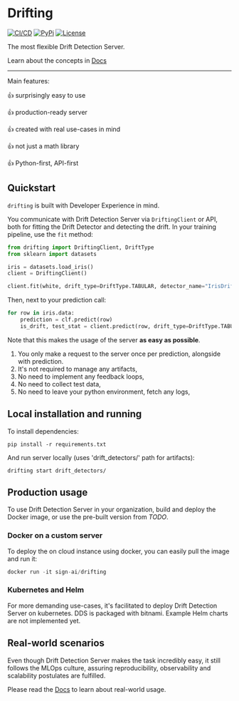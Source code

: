 # Drifting

[![CI/CD](https://github.com/smolendawid/cacha/actions/workflows/cicd.yaml/badge.svg)](https://github.com/sign-ai/drifting/actions/workflows/precommit.yaml)
[![PyPi](https://img.shields.io/pypi/v/cacha?label=PyPI&logo=pypi)](https://pypi.org/project/cacha/)
[![License](https://img.shields.io/pypi/l/cacha.svg)](https://github.com/sign-ai/drifting/blob/main/LICENSE)

The most flexible Drift Detection Server.

Learn about the concepts in
[Docs](https://sign-ai.github.io/drifting/)

---

Main features:

:+1: surprisingly easy to use

:+1: production-ready server

:+1: created with real use-cases in mind

:+1: not just a math library

:+1: Python-first, API-first

## Quickstart

`drifting` is built with Developer Experience in mind.

You communicate with Drift Detection Server via `DriftingClient` or API,
both for fitting the Drift Detector and detecting the drift. In your training
pipeline, use the `fit` method:

```python
from drifting import DriftingClient, DriftType
from sklearn import datasets

iris = datasets.load_iris()
client = DriftingClient()

client.fit(white, drift_type=DriftType.TABULAR, detector_name="IrisDriftDetector")

```

Then, next to your prediction call:

```python
for row in iris.data:
    prediction = clf.predict(row)
    is_drift, test_stat = client.predict(row, drift_type=DriftType.TABULAR, detector_name="IrisDriftDetector")

```

Note that this makes the usage of the server **as easy as possible**.

1. You only make a request to the server once per prediction, alongside with prediction.
1. It's not required to manage any artifacts,
1. No need to implement any feedback loops,
1. No need to collect test data,
1. No need to leave your python environment, fetch any logs,

## Local installation and running

To install dependencies:

```
pip install -r requirements.txt
```

And run server locally (uses 'drift_detectors/' path for artifacts):

```
drifting start drift_detectors/
```

## Production usage

To use Drift Detection Server in your organization,
build and deploy the Docker image, or use the pre-built version from _TODO_.

### Docker on a custom server

To deploy the on cloud instance using docker, you can easily pull the image
and run it:

```python
docker run -it sign-ai/drifting
```

### Kubernetes and Helm

For more demanding use-cases, it's facilitated to deploy Drift Detection Server
on kubernetes. DDS is packaged with bitnami. Example Helm charts are not 
implemented yet.

## Real-world scenarios

Even though Drift Detection Server makes the task incredibly easy,
it still follows the MLOps culture, assuring reproducibility,
observability and scalability postulates are fulfilled.

Please read the [Docs](https://sign-ai.github.io/drifting/)
to learn about real-world usage.
